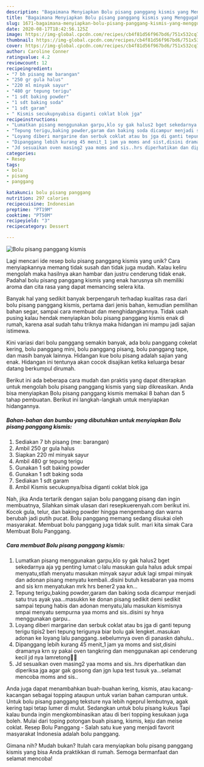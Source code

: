 ```yaml
---
description: "Bagaimana Menyiapkan Bolu pisang panggang kismis yang Menggugah Selera"
title: "Bagaimana Menyiapkan Bolu pisang panggang kismis yang Menggugah Selera"
slug: 1671-bagaimana-menyiapkan-bolu-pisang-panggang-kismis-yang-menggugah-selera
date: 2020-08-17T18:42:56.125Z
image: https://img-global.cpcdn.com/recipes/cb4f81d56f967bd6/751x532cq70/bolu-pisang-panggang-kismis-foto-resep-utama.jpg
thumbnail: https://img-global.cpcdn.com/recipes/cb4f81d56f967bd6/751x532cq70/bolu-pisang-panggang-kismis-foto-resep-utama.jpg
cover: https://img-global.cpcdn.com/recipes/cb4f81d56f967bd6/751x532cq70/bolu-pisang-panggang-kismis-foto-resep-utama.jpg
author: Caroline Conner
ratingvalue: 4.2
reviewcount: 12
recipeingredient:
- "7 bh pisang me barangan"
- "250 gr gula halus"
- "220 ml minyak sayur"
- "480 gr tepung terigu"
- "1 sdt baking powder"
- "1 sdt baking soda"
- "1 sdt garam"
- " Kismis secukupnyabisa diganti coklat blok jga"
recipeinstructions:
- "Lumatkan pisang menggunakan garpu,klo sy gak halus2 bget sekedarnya aja yg penting lumat☺lalu masukan gula halus aduk smpai menyatu,stlah menyatu masukan minyak sayur aduk lagi smpai minyak dan adonan pisang menyatu kembali..disini butuh kesabaran yaa moms and sis krn menyatukan mrk hrs bener2 yaa kn..."
- "Tepung terigu,baking powder,garam dan baking soda dicampur menjadi satu trus ayak yaa...masukkn ke donan pisang sedikit demi sedikit sampai tepung habis dan adonan menyatu,lalu masukan kismisnya smpai menyatu sempurna yaa moms and sis..disini sy hnya menggunakan garpu.."
- "Loyang diberi margarine dan serbuk coklat atau bs jga di ganti tepung terigu tipis2 beri tepung terigunya biar bolu gak lengket..masukan adonan ke loyang lalu panggang..sebelumnya oven di panaskn dahulu.."
- "Dipanggang lebih kurang 45 menit_1 jam ya moms and sist,disini dramanya krn sy pakai oven tangkring dan menggunakan api cenderung kecil jd nya lamretong🤣🤣"
- "Jd sesuaikan oven masing2 yaa moms and sis..hrs diperhatikan dan diperiksa jga agar gak gosong dan jgn lupa test tusuk ya...selamat mencoba moms and sis.."
categories:
- Resep
tags:
- bolu
- pisang
- panggang

katakunci: bolu pisang panggang 
nutrition: 297 calories
recipecuisine: Indonesian
preptime: "PT19M"
cooktime: "PT50M"
recipeyield: "3"
recipecategory: Dessert

---
```



![Bolu pisang panggang kismis](https://img-global.cpcdn.com/recipes/cb4f81d56f967bd6/751x532cq70/bolu-pisang-panggang-kismis-foto-resep-utama.jpg)

Lagi mencari ide resep bolu pisang panggang kismis yang unik? Cara menyiapkannya memang tidak susah dan tidak juga mudah. Kalau keliru mengolah maka hasilnya akan hambar dan justru cenderung tidak enak. Padahal bolu pisang panggang kismis yang enak harusnya sih memiliki aroma dan cita rasa yang dapat memancing selera kita.

Banyak hal yang sedikit banyak berpengaruh terhadap kualitas rasa dari bolu pisang panggang kismis, pertama dari jenis bahan, kemudian pemilihan bahan segar, sampai cara membuat dan menghidangkannya. Tidak usah pusing kalau hendak menyiapkan bolu pisang panggang kismis enak di rumah, karena asal sudah tahu triknya maka hidangan ini mampu jadi sajian istimewa.

Kini variasi dari bolu panggang semakin banyak, ada bolu panggang cokelat kering, bolu panggang mini, bolu panggang pisang, bolu panggang tape, dan masih banyak lainnya. Hidangan kue bolu pisang adalah sajian yang enak. Hidangan ini tentunya akan cocok disajikan ketika keluarga besar datang berkumpul dirumah.


Berikut ini ada beberapa cara mudah dan praktis yang dapat diterapkan untuk mengolah bolu pisang panggang kismis yang siap dikreasikan. Anda bisa menyiapkan Bolu pisang panggang kismis memakai 8 bahan dan 5 tahap pembuatan. Berikut ini langkah-langkah untuk menyiapkan hidangannya.

<!--inarticleads1-->

##### Bahan-bahan dan bumbu yang dibutuhkan untuk menyiapkan Bolu pisang panggang kismis:

1. Sediakan 7 bh pisang (me: barangan)
1. Ambil 250 gr gula halus
1. Siapkan 220 ml minyak sayur
1. Ambil 480 gr tepung terigu
1. Gunakan 1 sdt baking powder
1. Gunakan 1 sdt baking soda
1. Sediakan 1 sdt garam
1. Ambil  Kismis secukupnya/bisa diganti coklat blok jga


Nah, jika Anda tertarik dengan sajian bolu panggang pisang dan ingin membuatnya, Silahkan simak ulasan dari resepkuerenyah.com berikut ini. Kocok gula, telur, dan baking powder hingga mengembang dan warna berubah jadi putih pucat. Bolu panggang memang sedang disukai oleh masyarakat. Membuat bolu panggang juga tidak sulit. mari kita simak Cara Membuat Bolu Panggang. 

<!--inarticleads2-->

##### Cara membuat Bolu pisang panggang kismis:

1. Lumatkan pisang menggunakan garpu,klo sy gak halus2 bget sekedarnya aja yg penting lumat☺lalu masukan gula halus aduk smpai menyatu,stlah menyatu masukan minyak sayur aduk lagi smpai minyak dan adonan pisang menyatu kembali..disini butuh kesabaran yaa moms and sis krn menyatukan mrk hrs bener2 yaa kn...
1. Tepung terigu,baking powder,garam dan baking soda dicampur menjadi satu trus ayak yaa...masukkn ke donan pisang sedikit demi sedikit sampai tepung habis dan adonan menyatu,lalu masukan kismisnya smpai menyatu sempurna yaa moms and sis..disini sy hnya menggunakan garpu..
1. Loyang diberi margarine dan serbuk coklat atau bs jga di ganti tepung terigu tipis2 beri tepung terigunya biar bolu gak lengket..masukan adonan ke loyang lalu panggang..sebelumnya oven di panaskn dahulu..
1. Dipanggang lebih kurang 45 menit_1 jam ya moms and sist,disini dramanya krn sy pakai oven tangkring dan menggunakan api cenderung kecil jd nya lamretong🤣🤣
1. Jd sesuaikan oven masing2 yaa moms and sis..hrs diperhatikan dan diperiksa jga agar gak gosong dan jgn lupa test tusuk ya...selamat mencoba moms and sis..


Anda juga dapat menambahkan buah-buahan kering, kismis, atau kacang-kacangan sebagai topping ataupun untuk varian bahan campuran untuk. Untuk bolu pisang panggang teksture nya lebih ngeprul lembutnya, agak kering tapi tetap lumer di mulut. Sedangkan untuk bolu pisang kukus Tapi kalau bunda ingin mengkombinasikan atau di beri topping kesukaan juga boleh. Mulai dari toping potongan buah pisang, kismis, keju dan meise coklat. Resep Bolu Panggang - Salah satu kue yang menjadi favorit masyarakat Indonesia adalah bolu panggang. 

Gimana nih? Mudah bukan? Itulah cara menyiapkan bolu pisang panggang kismis yang bisa Anda praktikkan di rumah. Semoga bermanfaat dan selamat mencoba!
